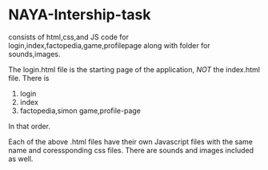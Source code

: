 # NAYA-Intership-task
consists of html,css,and JS code for login,index,factopedia,game,profilepage along with folder for sounds,images.

The login.html file is the starting page of the application, *NOT* the index.html file.
There is 
1. login
2. index
3. factopedia,simon game,profile-page


In that order.

Each of the above .html files have their own Javascript files with the same name and coressponding css files.
There are sounds and images included as well.
